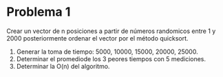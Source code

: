 # Problema 1

Crear un vector de n posiciones a partir de números randomicos entre 1 y 2000 posteriormente ordenar el vector por el método quicksort.

1. Generar la toma de tiempo: 5000, 10000, 15000, 20000, 25000.
2. Determinar el promediode los 3 peores tiempos con 5 mediciones.
3. Determinar la O(n) del algoritmo.